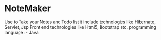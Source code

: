 # NoteMaker
Use to Take your Notes and Todo list
it include technologies like Hibernate, Servlet, Jsp 
Front end technologies like Html5, Bootstrap etc.
programming language :- Java
